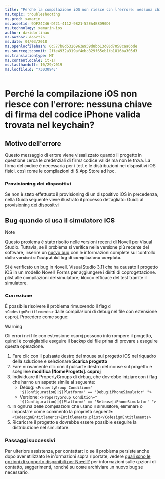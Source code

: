 ```yaml
---
title: "Perché la compilazione iOS non riesce con l'errore: nessuna chiave di firma del codice iPhone valida trovata nel keychain?"
ms.topic: troubleshooting
ms.prod: xamarin
ms.assetid: 9DF24C46-D521-4112-9B21-52EA4E8D90D0
ms.technology: xamarin-ios
author: davidortinau
ms.author: daortin
ms.date: 04/03/2018
ms.openlocfilehash: 0c777b8d5326963e959d8bb13d81d7058caa6bde
ms.sourcegitcommit: 2fbe4932a319af4ebc829f65eb1fb1816ba305d3
ms.translationtype: MT
ms.contentlocale: it-IT
ms.lasthandoff: 10/29/2019
ms.locfileid: "73030942"
---
```

# <a name="why-does-my-ios-build-fail-with-no-valid-iphone-code-signing-keys-found-in-keychain"></a>Perché la compilazione iOS non riesce con l'errore: nessuna chiave di firma del codice iPhone valida trovata nel keychain?

## <a name="cause-of-the-error"></a>Motivo dell'errore

Questo messaggio di errore viene visualizzato quando il progetto in questione cerca le credenziali di firma codice valide ma non le trova. La firma del codice è necessaria per i test e le distribuzioni nei dispositivi iOS fisici. così come le compilazioni di & App Store ad hoc.

### <a name="provisioning-devices"></a>Provisioning dei dispositivi

Se non è stato effettuato il provisioning di un dispositivo iOS in precedenza, nella Guida seguente viene illustrato il processo dettagliato: Guida al [provisioning dei dispositivi](~/ios/get-started/installation/device-provisioning/index.md)

## <a name="bug-when-using-ios-simulator"></a>Bug quando si usa il simulatore iOS

> [!NOTE]
> Questo problema è stato risolto nelle versioni recenti di Novell per Visual Studio. Tuttavia, se il problema si verifica nella versione più recente del software, inserire un [nuovo bug](~/cross-platform/troubleshooting/questions/howto-file-bug.md) con le informazioni complete sul controllo delle versioni e l'output del log di compilazione completo.

Si è verificato un bug in Novell. Visual Studio 3,11 che ha causato il progetto iOS in un modello Novell. Forms per aggiungere i diritti di coprogettazione. plist alle compilazioni del simulatore; blocco efficace del test tramite il simulatore.

### <a name="how-to-fix"></a>Correzione

È possibile risolvere il problema rimuovendo il flag di `<CodesignEntitlements>` dalle compilazioni di debug nel file con estensione csproj. Procedere come segue:

> [!WARNING]
> Gli errori nei file con estensione csproj possono interrompere il progetto, quindi è consigliabile eseguire il backup dei file prima di provare a eseguire questa operazione.

1. Fare clic con il pulsante destro del mouse sul progetto iOS nel riquadro della soluzione e selezionare **Scarica progetto**
2. Fare nuovamente clic con il pulsante destro del mouse sul progetto e scegliere **modifica [NomeProgetto]. csproj**
3. Individuare il PropertyGroups di debug, che dovrebbe iniziare con i flag che hanno un aspetto simile al seguente:
   - Debug: `<PropertyGroup Condition=" '$(Configuration)|$(Platform)' == 'Debug|iPhoneSimulator' ">`
   - Versione: `<PropertyGroup Condition=" '$(Configuration)|$(Platform)' == 'Release|iPhoneSimulator' ">`
4. In ognuna delle compilazioni che usano il simulatore, eliminare o impostare come commento la proprietà seguente: `<CodesignEntitlements>Entitlements.plist</CodesignEntitlements>`
5. Ricaricare il progetto e dovrebbe essere possibile eseguire la distribuzione nel simulatore.

### <a name="next-steps"></a>Passaggi successivi
Per ulteriore assistenza, per contattarci o se il problema persiste anche dopo aver utilizzato le informazioni sopra riportate, vedere [quali sono le opzioni di supporto disponibili per Novell?](~/cross-platform/troubleshooting/support-options.md) per informazioni sulle opzioni di contatto, suggerimenti, nonché su come archiviare un nuovo bug se necessario .
